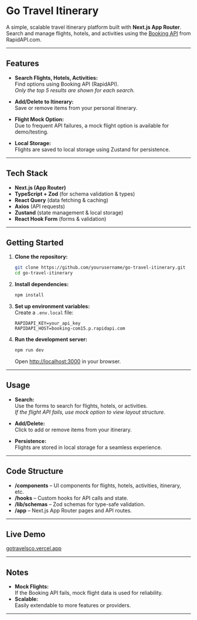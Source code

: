 # Go Travel Itinerary

A simple, scalable travel itinerary platform built with **Next.js App Router**. Search and manage flights, hotels, and activities using the [Booking API](https://rapidapi.com/booking-com/api/booking-com15/) from RapidAPI.com.

---

## Features

- **Search Flights, Hotels, Activities:**  
  Find options using Booking API (RapidAPI).  
  _Only the top 5 results are shown for each search._

- **Add/Delete to Itinerary:**  
  Save or remove items from your personal itinerary.

- **Flight Mock Option:**  
  Due to frequent API failures, a mock flight option is available for demo/testing.

- **Local Storage:**  
  Flights are saved to local storage using Zustand for persistence.

---

## Tech Stack

- **Next.js (App Router)**
- **TypeScript + Zod** (for schema validation & types)
- **React Query** (data fetching & caching)
- **Axios** (API requests)
- **Zustand** (state management & local storage)
- **React Hook Form** (forms & validation)

---

## Getting Started

1. **Clone the repository:**

   ```bash
   git clone https://github.com/yourusername/go-travel-itinerary.git
   cd go-travel-itinerary
   ```

2. **Install dependencies:**

   ```bash
   npm install
   ```

3. **Set up environment variables:**  
   Create a `.env.local` file:

   ```env
   RAPIDAPI_KEY=your_api_key
   RAPIDAPI_HOST=booking-com15.p.rapidapi.com
   ```

4. **Run the development server:**
   ```bash
   npm run dev
   ```
   Open [http://localhost:3000](http://localhost:3000) in your browser.

---

## Usage

- **Search:**  
  Use the forms to search for flights, hotels, or activities.  
  _If the flight API fails, use mock option to view layout structure._

- **Add/Delete:**  
  Click to add or remove items from your itinerary.

- **Persistence:**  
  Flights are stored in local storage for a seamless experience.

---

## Code Structure

- **/components** – UI components for flights, hotels, activities, itinerary, etc.
- **/hooks** – Custom hooks for API calls and state.
- **/lib/schemas** – Zod schemas for type-safe validation.
- **/app** – Next.js App Router pages and API routes.

---

## Live Demo

[gotravelsco.vercel.app](https://gotravelsco.vercel.app)

---

## Notes

- **Mock Flights:**  
  If the Booking API fails, mock flight data is used for reliability.
- **Scalable:**  
  Easily extendable to more features or providers.
---
